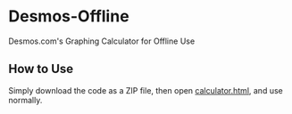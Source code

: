 # Desmos-Offline
Desmos.com's Graphing Calculator for Offline Use

## How to Use
Simply download the code as a ZIP file, then open [calculator.html](www.desmos.com/calculator.html), and use normally.
